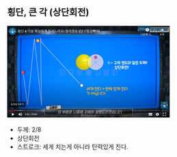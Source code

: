## 횡단, 큰 각 (상단회전)

[![횡단](/images/횡단_3칸이상.png)](/images/횡단_3칸이상.png)

- 두께: 2/8
- 상단회전
- 스트로크: 세게 치는게 아니라 탄력있게 친다.
